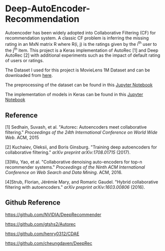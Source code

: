 # Deep-AutoEncoder-Recommendation

Autoencoder has been widely adopted into Collaborative Filtering (CF) for recommendation system. A classic CF problem is inferring the missing rating in an MxN matrix R where R(i, j) is the ratings given by the i<sup>th</sup> user to the j<sup>th</sup> item. This project is a Keras implementation of  AutoRec [1] and Deep AutoRec [2] with additional experiments such as the impact of default rating of users or ratings. 

The Dataset I used for this project is MovieLens 1M Dataset and can be downloaded from [here](<https://grouplens.org/datasets/movielens/1m/>). 

The preprocessing of the dataset can be found in this [Jupyter Notebook](<https://github.com/RaptorMai/Deep-AutoEncoder-Recommendation/blob/master/Data_Preprocessing.ipynb>)

The implementation of models in Keras can be found in this [Jupyter Notebook](<https://github.com/RaptorMai/Deep-AutoEncoder-Recommendation/blob/master/DeepAE_Rec.ipynb>)

## Reference

[1] Sedhain, Suvash, et al. "Autorec: Autoencoders meet collaborative filtering." *Proceedings of the 24th International Conference on World Wide Web*. ACM, 2015

[2] Kuchaiev, Oleksii, and Boris Ginsburg. "Training deep autoencoders for collaborative filtering." *arXiv preprint arXiv:1708.01715* (2017).

[3]Wu, Yao, et al. "Collaborative denoising auto-encoders for top-n recommender systems." *Proceedings of the Ninth ACM International Conference on Web Search and Data Mining*. ACM, 2016.

[4]Strub, Florian, Jérémie Mary, and Romaric Gaudel. "Hybrid collaborative filtering with autoencoders." *arXiv preprint arXiv:1603.00806* (2016).



## Github Reference

https://github.com/NVIDIA/DeepRecommender

<https://github.com/gtshs2/Autorec>

<https://github.com/henry0312/CDAE>

<https://github.com/cheungdaven/DeepRec>
